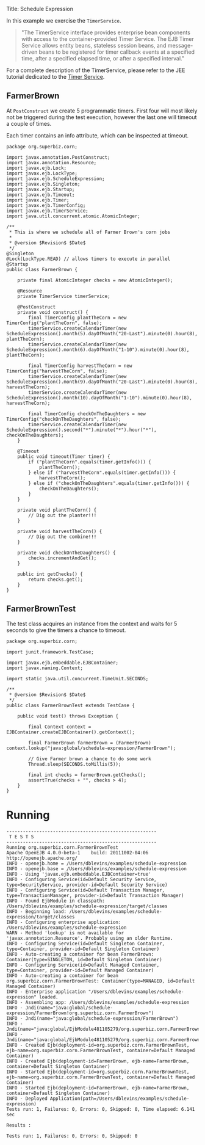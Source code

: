 Title: Schedule Expression

In this example we exercise the `TimerService`.

>"The TimerService interface provides enterprise bean components with access to the container-provided Timer Service. 
The EJB Timer Service allows entity beans, stateless session beans, and message-driven beans to be registered for timer 
callback events at a specified time, after a specified elapsed time, or after a specified interval."

For a complete description of the TimerService, please refer to the JEE tutorial dedicated to the 
[Timer Service](http://docs.oracle.com/javaee/6/tutorial/doc/bnboy.html).

## FarmerBrown

At `PostConstruct` we create 5 programmatic timers. First four will most likely not be triggered during the test
execution, however the last one will timeout a couple of times.

Each timer contains an info attribute, which can be inspected at timeout.   

    package org.superbiz.corn;
    
    import javax.annotation.PostConstruct;
    import javax.annotation.Resource;
    import javax.ejb.Lock;
    import javax.ejb.LockType;
    import javax.ejb.ScheduleExpression;
    import javax.ejb.Singleton;
    import javax.ejb.Startup;
    import javax.ejb.Timeout;
    import javax.ejb.Timer;
    import javax.ejb.TimerConfig;
    import javax.ejb.TimerService;
    import java.util.concurrent.atomic.AtomicInteger;
    
    /**
     * This is where we schedule all of Farmer Brown's corn jobs
     *
     * @version $Revision$ $Date$
     */
    @Singleton
    @Lock(LockType.READ) // allows timers to execute in parallel
    @Startup
    public class FarmerBrown {
    
        private final AtomicInteger checks = new AtomicInteger();
    
        @Resource
        private TimerService timerService;
    
        @PostConstruct
        private void construct() {
            final TimerConfig plantTheCorn = new TimerConfig("plantTheCorn", false);
            timerService.createCalendarTimer(new ScheduleExpression().month(5).dayOfMonth("20-Last").minute(0).hour(8), plantTheCorn);
            timerService.createCalendarTimer(new ScheduleExpression().month(6).dayOfMonth("1-10").minute(0).hour(8), plantTheCorn);
    
            final TimerConfig harvestTheCorn = new TimerConfig("harvestTheCorn", false);
            timerService.createCalendarTimer(new ScheduleExpression().month(9).dayOfMonth("20-Last").minute(0).hour(8), harvestTheCorn);
            timerService.createCalendarTimer(new ScheduleExpression().month(10).dayOfMonth("1-10").minute(0).hour(8), harvestTheCorn);
    
            final TimerConfig checkOnTheDaughters = new TimerConfig("checkOnTheDaughters", false);
            timerService.createCalendarTimer(new ScheduleExpression().second("*").minute("*").hour("*"), checkOnTheDaughters);
        }
    
        @Timeout
        public void timeout(Timer timer) {
            if ("plantTheCorn".equals(timer.getInfo())) {
                plantTheCorn();
            } else if ("harvestTheCorn".equals(timer.getInfo())) {
                harvestTheCorn();
            } else if ("checkOnTheDaughters".equals(timer.getInfo())) {
                checkOnTheDaughters();
            }
        }
    
        private void plantTheCorn() {
            // Dig out the planter!!!
        }
    
        private void harvestTheCorn() {
            // Dig out the combine!!!
        }
    
        private void checkOnTheDaughters() {
            checks.incrementAndGet();
        }
    
        public int getChecks() {
            return checks.get();
        }
    }

## FarmerBrownTest

The test class acquires an instance from the context and waits for 5 seconds to give the timers a chance to timeout.

    package org.superbiz.corn;
    
    import junit.framework.TestCase;
    
    import javax.ejb.embeddable.EJBContainer;
    import javax.naming.Context;
    
    import static java.util.concurrent.TimeUnit.SECONDS;
    
    /**
     * @version $Revision$ $Date$
     */
    public class FarmerBrownTest extends TestCase {
    
        public void test() throws Exception {
    
            final Context context = EJBContainer.createEJBContainer().getContext();
    
            final FarmerBrown farmerBrown = (FarmerBrown) context.lookup("java:global/schedule-expression/FarmerBrown");
    
            // Give Farmer brown a chance to do some work
            Thread.sleep(SECONDS.toMillis(5));
    
            final int checks = farmerBrown.getChecks();
            assertTrue(checks + "", checks > 4);
        }
    }

# Running

    
    -------------------------------------------------------
     T E S T S
    -------------------------------------------------------
    Running org.superbiz.corn.FarmerBrownTest
    Apache OpenEJB 4.0.0-beta-1    build: 20111002-04:06
    http://openejb.apache.org/
    INFO - openejb.home = /Users/dblevins/examples/schedule-expression
    INFO - openejb.base = /Users/dblevins/examples/schedule-expression
    INFO - Using 'javax.ejb.embeddable.EJBContainer=true'
    INFO - Configuring Service(id=Default Security Service, type=SecurityService, provider-id=Default Security Service)
    INFO - Configuring Service(id=Default Transaction Manager, type=TransactionManager, provider-id=Default Transaction Manager)
    INFO - Found EjbModule in classpath: /Users/dblevins/examples/schedule-expression/target/classes
    INFO - Beginning load: /Users/dblevins/examples/schedule-expression/target/classes
    INFO - Configuring enterprise application: /Users/dblevins/examples/schedule-expression
    WARN - Method 'lookup' is not available for 'javax.annotation.Resource'. Probably using an older Runtime.
    INFO - Configuring Service(id=Default Singleton Container, type=Container, provider-id=Default Singleton Container)
    INFO - Auto-creating a container for bean FarmerBrown: Container(type=SINGLETON, id=Default Singleton Container)
    INFO - Configuring Service(id=Default Managed Container, type=Container, provider-id=Default Managed Container)
    INFO - Auto-creating a container for bean org.superbiz.corn.FarmerBrownTest: Container(type=MANAGED, id=Default Managed Container)
    INFO - Enterprise application "/Users/dblevins/examples/schedule-expression" loaded.
    INFO - Assembling app: /Users/dblevins/examples/schedule-expression
    INFO - Jndi(name="java:global/schedule-expression/FarmerBrown!org.superbiz.corn.FarmerBrown")
    INFO - Jndi(name="java:global/schedule-expression/FarmerBrown")
    INFO - Jndi(name="java:global/EjbModule481105279/org.superbiz.corn.FarmerBrownTest!org.superbiz.corn.FarmerBrownTest")
    INFO - Jndi(name="java:global/EjbModule481105279/org.superbiz.corn.FarmerBrownTest")
    INFO - Created Ejb(deployment-id=org.superbiz.corn.FarmerBrownTest, ejb-name=org.superbiz.corn.FarmerBrownTest, container=Default Managed Container)
    INFO - Created Ejb(deployment-id=FarmerBrown, ejb-name=FarmerBrown, container=Default Singleton Container)
    INFO - Started Ejb(deployment-id=org.superbiz.corn.FarmerBrownTest, ejb-name=org.superbiz.corn.FarmerBrownTest, container=Default Managed Container)
    INFO - Started Ejb(deployment-id=FarmerBrown, ejb-name=FarmerBrown, container=Default Singleton Container)
    INFO - Deployed Application(path=/Users/dblevins/examples/schedule-expression)
    Tests run: 1, Failures: 0, Errors: 0, Skipped: 0, Time elapsed: 6.141 sec
    
    Results :
    
    Tests run: 1, Failures: 0, Errors: 0, Skipped: 0
    
